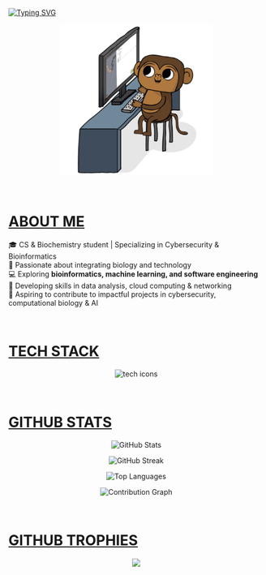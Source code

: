 <!-- Typing SVG -->
[![Typing SVG](https://readme-typing-svg.herokuapp.com?font=Fira+Code&size=28&pause=1000&color=000000&width=800&lines=Hey+there%2C+I'm+Kingsley+welcome+to+my%0AGithub)](https://git.io/typing-svg)

<p align="center">
  <img src="https://github.com/Kingsleyxelo/Typing-mokey-gif/raw/main/giphy.gif" alt="Typing Monkey GIF" width="300"/>
</p>


<p align="center">
  <img src="https://raw.githubusercontent.com/andreasbm/readme/master/assets/lines/rainbow.png" width="100%" height="4px" />
</p>

# <u>ABOUT ME</u>
🎓 CS & Biochemistry student | Specializing in Cybersecurity & Bioinformatics<br>
🧬 Passionate about integrating biology and technology<br>
💻 Exploring <b>bioinformatics, machine learning, and software engineering</b><br>
🌱 Developing skills in data analysis, cloud computing & networking<br>
🎯 Aspiring to contribute to impactful projects in cybersecurity, computational biology & AI
</p>

<p align="center">
  <img src="https://raw.githubusercontent.com/andreasbm/readme/master/assets/lines/rainbow.png" width="100%" height="4px" />
</p>

# <u>TECH STACK</u>
<p align="center">
  <img src="https://skillicons.dev/icons?i=cpp,java,python,html,git,github,docker,postman,powershell" alt="tech icons"/>
</p>

<p align="center">
  <img src="https://raw.githubusercontent.com/andreasbm/readme/master/assets/lines/rainbow.png" width="100%" height="4px" />
</p>

# <u>GITHUB STATS</u>

<p align="center">
  <img src="https://github-readme-stats.vercel.app/api?username=Kingsleyxelo&show_icons=true&count_private=true&hide_border=true&theme=radical" alt="GitHub Stats" />
</p>

<p align="center">
  <img src="https://github-readme-streak-stats.herokuapp.com/?user=Kingsleyxelo&theme=radical&hide_border=true" alt="GitHub Streak" />
</p>

<p align="center">
  <img src="https://github-readme-stats.vercel.app/api/top-langs/?username=Kingsleyxelo&langs_count=10&layout=compact&hide_border=true&theme=radical" alt="Top Languages" />
</p>

<p align="center">
  <img src="https://github-readme-activity-graph.vercel.app/graph?username=Kingsleyxelo&theme=radical" alt="Contribution Graph" />
</p>

<p align="center">
  <img src="https://raw.githubusercontent.com/andreasbm/readme/master/assets/lines/rainbow.png" width="100%" height="4px" />
</p>


# <u>GITHUB TROPHIES</u>
<p align="center">
  <img src="https://github-profile-trophy.vercel.app/?username=Kingsleyxelo&theme=radical&no-frame=false&no-bg=false&margin-w=4" width="800" />
</p>
